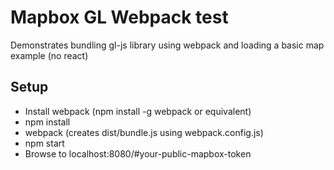 # Mapbox GL Webpack test
Demonstrates bundling gl-js library using webpack and loading a basic map example (no react)

## Setup
* Install webpack (npm install -g webpack or equivalent)
* npm install
* webpack (creates dist/bundle.js using webpack.config.js)
* npm start
* Browse to localhost:8080/#your-public-mapbox-token

